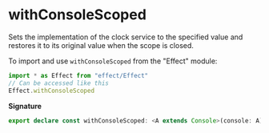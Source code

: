 # withConsoleScoped

Sets the implementation of the clock service to the specified value and
restores it to its original value when the scope is closed.

To import and use `withConsoleScoped` from the "Effect" module:

```ts
import * as Effect from "effect/Effect"
// Can be accessed like this
Effect.withConsoleScoped
```

**Signature**

```ts
export declare const withConsoleScoped: <A extends Console>(console: A) => Effect<Scope.Scope, never, void>
```

